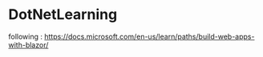 # DotNetLearning

following : https://docs.microsoft.com/en-us/learn/paths/build-web-apps-with-blazor/